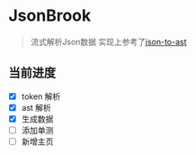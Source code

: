 # JsonBrook

> 流式解析Json数据
> 实现上参考了[json-to-ast](https://github.com/vtrushin/json-to-ast)

## 当前进度

- [x] token 解析
- [x] ast 解析
- [x] 生成数据
- [ ] 添加单测
- [ ] 新增主页
